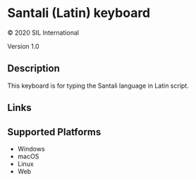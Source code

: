 Santali (Latin) keyboard
==============

© 2020 SIL International

Version 1.0

Description
-----------

 This keyboard is for typing the Santali language in Latin script.

Links
-----

Supported Platforms
-------------------
 * Windows
 * macOS
 * Linux
 * Web

